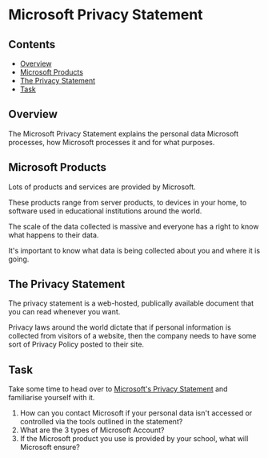 # Microsoft Privacy Statement

<!--TOC_START-->
## Contents
- [Overview](#overview)
- [Microsoft Products](#microsoft-products)
- [The Privacy Statement](#the-privacy-statement)
- [Task](#task)

<!--TOC_END-->
## Overview

The Microsoft Privacy Statement explains the personal data Microsoft processes, how Microsoft processes it and for what purposes.

## Microsoft Products

Lots of products and services are provided by Microsoft.

These products range from server products, to devices in your home, to software used in educational institutions around the world.

The scale of the data collected is massive and everyone has a right to know what happens to their data.

It's important to know what data is being collected about you and where it is going.

## The Privacy Statement

The privacy statement is a web-hosted, publically available document that you can read whenever you want.

Privacy laws around the world dictate that if personal information is collected from visitors of a website, then the company needs to have some sort of Privacy Policy posted to their site.

## Task

Take some time to head over to [Microsoft's Privacy Statement](https://privacy.microsoft.com/en-gb/privacystatement) and familiarise yourself with it.

1. How can you contact Microsoft if your personal data isn't accessed or controlled via the tools outlined in the statement?
2. What are the 3 types of Microsoft Account?
3. If the Microsoft product you use is provided by your school, what will Microsoft ensure?
